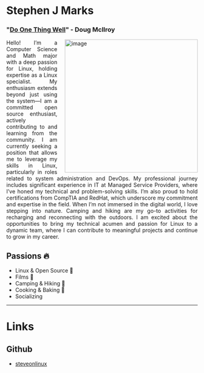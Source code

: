 # Stephen J Marks
### "[Do One Thing Well](https://en.wikipedia.org/wiki/Unix_philosophy)" - Doug Mcllroy

<div style="text-align: justify;">
    <img src="/img/watch_sit.jpeg" alt="image" style="float: right; margin-left: 20px; width: 350px; height: auto;">
    <p>
        Hello! I’m a Computer Science and Math major with a deep passion for Linux, holding expertise as a Linux specialist. My enthusiasm extends beyond just using the system—I am a committed open source enthusiast, actively contributing to and learning from the community.
I am currently seeking a position that allows me to leverage my skills in Linux, particularly in roles related to system administration and DevOps. My professional journey includes significant experience in IT at Managed Service Providers, where I’ve honed my technical and problem-solving skills. I’m also proud to hold certifications from CompTIA and RedHat, which underscore my commitment and expertise in the field.
When I’m not immersed in the digital world, I love stepping into nature. Camping and hiking are my go-to activities for recharging and reconnecting with the outdoors.
I am excited about the opportunities to bring my technical acumen and passion for Linux to a dynamic team, where I can contribute to meaningful projects and continue to grow in my career.
    </p>
</div>

## Passions 🔥
* Linux & Open Source 🐧 
* Films 🎥
* Camping & Hiking 🌲
* Cooking & Baking 🍳
* Socializing

---

# Links
## Github
* [steveonlinux](https://github.com/steveonlinux)

